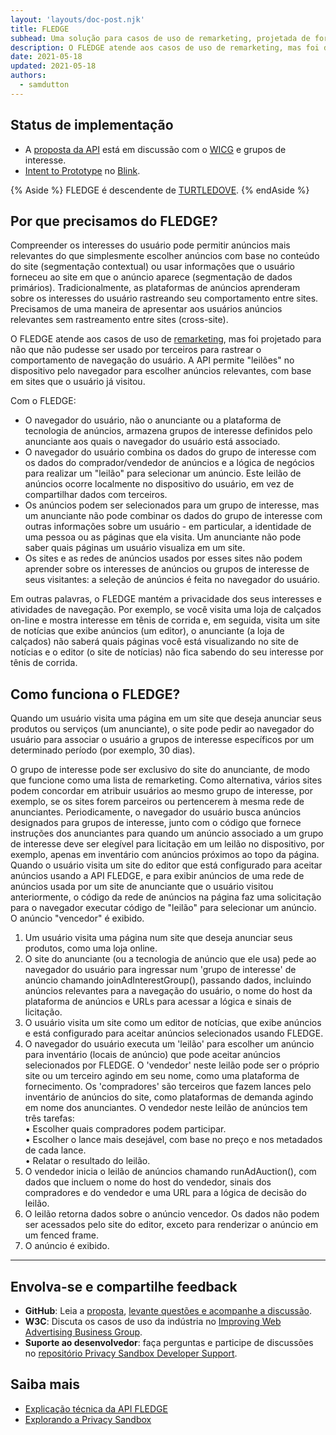 ```yaml
---
layout: 'layouts/doc-post.njk'
title: FLEDGE
subhead: Uma solução para casos de uso de remarketing, projetada de forma que não possa ser usada por terceiros para rastrear o comportamento de navegação do usuário entre sites.
description: O FLEDGE atende aos casos de uso de remarketing, mas foi desenvolvido para não ser usado por terceiros para rastrear o comportamento de navegação do usuário entre sites. A API permite "leilões" no dispositivo pelo navegador, para escolher anúncios relevantes fornecidos por sites que o usuário já visitou.
date: 2021-05-18
updated: 2021-05-18
authors:
  - samdutton
---
```


<!--lint disable no-smart-quotes-->

## Status de implementação

- A [proposta da API](https://github.com/WICG/turtledove/blob/master/FLEDGE.md) está em discussão com o [WICG](https://www.w3.org/community/wicg/) e grupos de interesse.
- [Intent to Prototype](https://groups.google.com/a/chromium.org/g/blink-dev/c/w9hm8eQCmNI) no [Blink](https://www.chromium.org/blink).

{% Aside %} FLEDGE é descendente de [TURTLEDOVE](https://github.com/WICG/turtledove). {% endAside %}

## Por que precisamos do FLEDGE?

Compreender os interesses do usuário pode permitir anúncios mais relevantes do que simplesmente escolher anúncios com base no conteúdo do site (segmentação contextual) ou usar informações que o usuário forneceu ao site em que o anúncio aparece (segmentação de dados primários). Tradicionalmente, as plataformas de anúncios aprenderam sobre os interesses do usuário rastreando seu comportamento entre sites. Precisamos de uma maneira de apresentar aos usuários anúncios relevantes sem rastreamento entre sites (cross-site).

O FLEDGE atende aos casos de uso de [remarketing](/privacy-sandbox/glossary/#remarketing), mas foi projetado para não que não pudesse ser usado por terceiros para rastrear o comportamento de navegação do usuário. A API permite "leilões" no dispositivo pelo navegador para escolher anúncios relevantes, com base em sites que o usuário já visitou.

Com o FLEDGE:

- O navegador do usuário, não o anunciante ou a plataforma de tecnologia de anúncios, armazena grupos de interesse definidos pelo anunciante aos quais o navegador do usuário está associado.
- O navegador do usuário combina os dados do grupo de interesse com os dados do comprador/vendedor de anúncios e a lógica de negócios para realizar um "leilão" para selecionar um anúncio. Este leilão de anúncios ocorre localmente no dispositivo do usuário, em vez de compartilhar dados com terceiros.
- Os anúncios podem ser selecionados para um grupo de interesse, mas um anunciante não pode combinar os dados do grupo de interesse com outras informações sobre um usuário - em particular, a identidade de uma pessoa ou as páginas que ela visita. Um anunciante não pode saber quais páginas um usuário visualiza em um site.
- Os sites e as redes de anúncios usados por esses sites não podem aprender sobre os interesses de anúncios ou grupos de interesse de seus visitantes: a seleção de anúncios é feita no navegador do usuário.

Em outras palavras, o FLEDGE mantém a privacidade dos seus interesses e atividades de navegação. Por exemplo, se você visita uma loja de calçados on-line e mostra interesse em tênis de corrida e, em seguida, visita um site de notícias que exibe anúncios (um editor), o anunciante (a loja de calçados) não saberá quais páginas você está visualizando no site de notícias e o editor (o site de notícias) não fica sabendo do seu interesse por tênis de corrida.

## Como funciona o FLEDGE?

Quando um usuário visita uma página em um site que deseja anunciar seus produtos ou serviços (um anunciante), o site pode pedir ao navegador do usuário para associar o usuário a grupos de interesse específicos por um determinado período (por exemplo, 30 dias).

O grupo de interesse pode ser exclusivo do site do anunciante, de modo que funcione como uma lista de remarketing. Como alternativa, vários sites podem concordar em atribuir usuários ao mesmo grupo de interesse, por exemplo, se os sites forem parceiros ou pertencerem à mesma rede de anunciantes. Periodicamente, o navegador do usuário busca anúncios designados para grupos de interesse, junto com o código que fornece instruções dos anunciantes para quando um anúncio associado a um grupo de interesse deve ser elegível para licitação em um leilão no dispositivo, por exemplo, apenas em inventário com anúncios próximos ao topo da página. Quando o usuário visita um site do editor que está configurado para aceitar anúncios usando a API FLEDGE, e para exibir anúncios de uma rede de anúncios usada por um site de anunciante que o usuário visitou anteriormente, o código da rede de anúncios na página faz uma solicitação para o navegador executar código de "leilão" para selecionar um anúncio. O anúncio "vencedor" é exibido.

1. Um usuário visita uma página num site que deseja anunciar seus produtos, como uma loja online.
2. O site do anunciante (ou a tecnologia de anúncio que ele usa) pede ao navegador do usuário para ingressar num 'grupo de interesse' de anúncio chamando joinAdInterestGroup(), passando dados, incluindo anúncios relevantes para a navegação do usuário, o nome do host da plataforma de anúncios e URLs para acessar a lógica e sinais de licitação.
3. O usuário visita um site como um editor de notícias, que exibe anúncios e está configurado para aceitar anúncios selecionados usando FLEDGE.
4. O navegador do usuário executa um 'leilão' para escolher um anúncio para inventário (locais de anúncio) que pode aceitar anúncios selecionados por FLEDGE. O 'vendedor' neste leilão pode ser o próprio site ou um terceiro agindo em seu nome, como uma plataforma de fornecimento. Os 'compradores' são terceiros que fazem lances pelo inventário de anúncios do site, como plataformas de demanda agindo em nome dos anunciantes. O vendedor neste leilão de anúncios tem três tarefas:<br> • Escolher quais compradores podem participar.<br> • Escolher o lance mais desejável, com base no preço e nos metadados de cada lance.<br> • Relatar o resultado do leilão.<br>
5. O vendedor inicia o leilão de anúncios chamando runAdAuction(), com dados que incluem o nome do host do vendedor, sinais dos compradores e do vendedor e uma URL para a lógica de decisão do leilão.
6. O leilão retorna dados sobre o anúncio vencedor. Os dados não podem ser acessados pelo site do editor, exceto para renderizar o anúncio em um fenced frame.
7. O anúncio é exibido.

---

## Envolva-se e compartilhe feedback

- **GitHub**: Leia a [proposta](https://github.com/WICG/turtledove/blob/master/FLEDGE.md), [levante questões e acompanhe a discussão](https://github.com/WICG/turtledove/issues).
- **W3C**: Discuta os casos de uso da indústria no [Improving Web Advertising Business Group](https://www.w3.org/community/web-adv/participants).
- **Suporte ao desenvolvedor**: faça perguntas e participe de discussões no [repositório Privacy Sandbox Developer Support](https://github.com/GoogleChromeLabs/privacy-sandbox-dev-support).

## Saiba mais

- [Explicação técnica da API FLEDGE](https://github.com/WICG/turtledove/blob/master/FLEDGE.md)
- [Explorando a Privacy Sandbox](https://web.dev/digging-into-the-privacy-sandbox)
